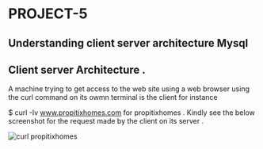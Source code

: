 # PROJECT-5

## Understanding client server architecture Mysql

## Client server Architecture .

A machine  trying to get access to the web  site using a web browser  using the curl command on its owmn terminal is the client  for instance 

$ curl -Iv www.propitixhomes.com for propitixhomes . Kindly see the below screenshot for the request made by the client on its server .

![curl propitixhomes](https://github.com/NANA-2016/PROJECT-5/assets/141503408/1bed9da5-4546-449e-a633-bfddf071ba87)
